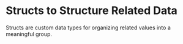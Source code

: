 #  Structs to Structure Related Data

 Structs are custom data types for organizing related values into a meaningful group. 
